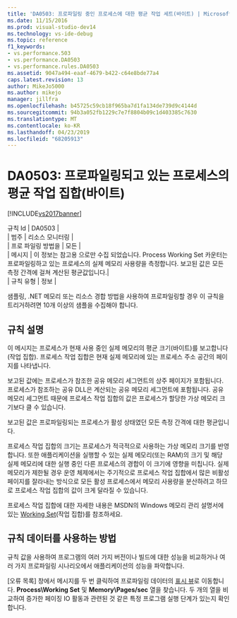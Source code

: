 ```yaml
---
title: 'DA0503: 프로파일링 중인 프로세스에 대한 평균 작업 세트(바이트) | Microsoft Docs'
ms.date: 11/15/2016
ms.prod: visual-studio-dev14
ms.technology: vs-ide-debug
ms.topic: reference
f1_keywords:
- vs.performance.503
- vs.performance.DA0503
- vs.performance.rules.DA0503
ms.assetid: 9047a494-eaaf-4679-b422-c64e8bde77a4
caps.latest.revision: 13
author: MikeJo5000
ms.author: mikejo
manager: jillfra
ms.openlocfilehash: b45725c59cb18f965ba7d1fa134de739d9c4144d
ms.sourcegitcommit: 94b3a052fb1229c7e7f8804b09c1d403385c7630
ms.translationtype: MT
ms.contentlocale: ko-KR
ms.lasthandoff: 04/23/2019
ms.locfileid: "68205913"
---
```

# <a name="da0503-average-working-set-in-bytes-for-the-process-being-profiled"></a>DA0503: 프로파일링되고 있는 프로세스의 평균 작업 집합(바이트)
[!INCLUDE[vs2017banner](../includes/vs2017banner.md)]

규칙 Id | DA0503 |  
| 범주 | 리소스 모니터링 |  
| 프로 파일링 방법을 | 모든 |  
| 메시지 | 이 정보는 참고용 으로만 수집 되었습니다. Process Working Set 카운터는 프로파일링하고 있는 프로세스의 실제 메모리 사용량을 측정합니다. 보고된 값은 모든 측정 간격에 걸쳐 계산된 평균값입니다.|  
| 규칙 유형 | 정보 |  
  
 샘플링, .NET 메모리 또는 리소스 경합 방법을 사용하여 프로파일링할 경우 이 규칙을 트리거하려면 10개 이상의 샘플을 수집해야 합니다.  
  
## <a name="rule-description"></a>규칙 설명  
 이 메시지는 프로세스가 현재 사용 중인 실제 메모리의 평균 크기(바이트)를 보고합니다(작업 집합). 프로세스 작업 집합은 현재 실제 메모리에 있는 프로세스 주소 공간의 페이지를 나타냅니다.  
  
 보고된 값에는 프로세스가 참조한 공유 메모리 세그먼트의 상주 페이지가 포함됩니다. 프로세스가 참조하는 공유 DLL은 계산되는 공유 메모리 세그먼트에 포함됩니다. 공유 메모리 세그먼트 때문에 프로세스 작업 집합의 값은 프로세스가 할당한 가상 메모리 크기보다 클 수 있습니다.  
  
 보고된 값은 프로파일링되는 프로세스가 활성 상태였던 모든 측정 간격에 대한 평균입니다.  
  
 프로세스 작업 집합의 크기는 프로세스가 적극적으로 사용하는 가상 메모리 크기를 반영합니다. 또한 애플리케이션을 실행할 수 있는 실제 메모리(또는 RAM)의 크기 및 해당 실제 메모리에 대한 실행 중인 다른 프로세스의 경합이 이 크기에 영향을 미칩니다. 실제 메모리가 제한될 경우 운영 체제에서는 주기적으로 프로세스 작업 집합에서 많은 비활성 페이지를 잘라내는 방식으로 모든 활성 프로세스에서 메모리 사용량을 분산하려고 하므로 프로세스 작업 집합의 값이 크게 달라질 수 있습니다.  
  
 프로세스 작업 집합에 대한 자세한 내용은 MSDN의 Windows 메모리 관리 설명서에 있는 [Working Set](http://go.microsoft.com/fwlink/?LinkId=177830)(작업 집합)를 참조하세요.  
  
## <a name="how-to-use-rule-data"></a>규칙 데이터를 사용하는 방법  
 규칙 값을 사용하여 프로그램의 여러 가지 버전이나 빌드에 대한 성능을 비교하거나 여러 가지 프로파일링 시나리오에서 애플리케이션의 성능을 파악합니다.  
  
 [오류 목록] 창에서 메시지를 두 번 클릭하여 프로파일링 데이터의 [표시 뷰](../profiling/marks-view.md)로 이동합니다. **Process\Working Set** 및 **Memory\Pages/sec** 열을 찾습니다. 두 개의 열을 비교하여 증가한 페이징 IO 활동과 관련된 것 같은 특정 프로그램 실행 단계가 있는지 확인합니다.
